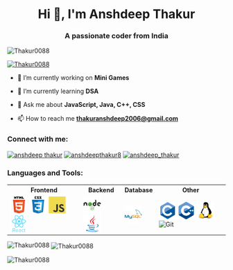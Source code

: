 <h1 align="center">Hi 👋, I'm Anshdeep Thakur</h1>
<h3 align="center">A passionate coder from India</h3>

<p align="left"> <img src="https://komarev.com/ghpvc/?username=Thakur0088&label=Profile%20views&color=0e75b6&style=flat" alt="Thakur0088" /> </p>

<p align="left"> <a href="https://github.com/ryo-ma/github-profile-trophy"><img src="https://github-profile-trophy.vercel.app/?username=Thakur0088" alt="Thakur0088" /></a> </p>

- 🔭 I’m currently working on **Mini Games**

- 🌱 I’m currently learning **DSA**

- 💬 Ask me about **JavaScript, Java, C++, CSS**

- 📫 How to reach me **thakuranshdeep2006@gmail.com**

<h3 align="left">Connect with me:</h3>
<p align="left">
<a href="https://linkedin.com/in/anshdeep thakur" target="blank"><img align="center" src="https://raw.githubusercontent.com/rahuldkjain/github-profile-readme-generator/master/src/images/icons/Social/linked-in-alt.svg" alt="anshdeep thakur" height="30" width="40" /></a>
<a href="https://instagram.com/anshdeepthakur8" target="blank"><img align="center" src="https://raw.githubusercontent.com/rahuldkjain/github-profile-readme-generator/master/src/images/icons/Social/instagram.svg" alt="anshdeepthakur8" height="30" width="40" /></a>
<a href="https://www.leetcode.com/anshdeep_thakur" target="blank"><img align="center" src="https://raw.githubusercontent.com/rahuldkjain/github-profile-readme-generator/master/src/images/icons/Social/leet-code.svg" alt="anshdeep_thakur" height="30" width="40" /></a>
</p>

<h3 align="left">Languages and Tools:</h3>
<table>
  <tr>
    <th>Frontend</th>
    <th>Backend</th>
    <th>Database</th>
    <th>Other</th>
  </tr>
  <tr>
    <td>
      <img src="https://raw.githubusercontent.com/devicons/devicon/master/icons/html5/html5-original-wordmark.svg" alt="HTML5" width="40" height="40"/>
      <img src="https://raw.githubusercontent.com/devicons/devicon/master/icons/css3/css3-original-wordmark.svg" alt="CSS3" width="40" height="40"/>
      <img src="https://raw.githubusercontent.com/devicons/devicon/master/icons/javascript/javascript-original.svg" alt="JavaScript" width="40" height="40"/>
      <img src="https://raw.githubusercontent.com/devicons/devicon/master/icons/react/react-original-wordmark.svg" alt="React" width="40" height="40"/>
    </td>
    <td>
      <img src="https://raw.githubusercontent.com/devicons/devicon/master/icons/nodejs/nodejs-original-wordmark.svg" alt="Node.js" width="40" height="40"/>
      <img src="https://raw.githubusercontent.com/devicons/devicon/master/icons/java/java-original.svg" alt="Java" width="40" height="40"/>
    </td>
    <td>
      <img src="https://raw.githubusercontent.com/devicons/devicon/master/icons/mysql/mysql-original-wordmark.svg" alt="MySQL" width="40" height="40"/>
    </td>
    <td>
      <img src="https://raw.githubusercontent.com/devicons/devicon/master/icons/c/c-original.svg" alt="C" width="40" height="40"/>
      <img src="https://raw.githubusercontent.com/devicons/devicon/master/icons/cplusplus/cplusplus-original.svg" alt="C++" width="40" height="40"/>
      <img src="https://raw.githubusercontent.com/devicons/devicon/master/icons/linux/linux-original.svg" alt="Linux" width="40" height="40"/>
      <img src="https://www.vectorlogo.zone/logos/git-scm/git-scm-icon.svg" alt="Git" width="40" height="40"/>
    </td>
  </tr>
</table>

<p><img align="left" src="https://github-readme-stats.vercel.app/api/top-langs?username=Thakur0088&show_icons=true&locale=en&layout=compact" alt="Thakur0088" /></p>

<p>&nbsp;<img align="center" src="https://github-readme-stats.vercel.app/api?username=Thakur0088&show_icons=true&locale=en" alt="Thakur0088" /></p>

<p><img align="center" src="https://github-readme-streak-stats.herokuapp.com/?user=Thakur0088&" alt="Thakur0088" /></p>

